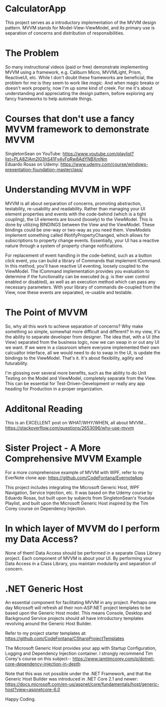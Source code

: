 # CalculatorApp
This project serves as a introductory implementation of the MVVM design pattern. MVVM stands for Model-View-ViewModel, and its primary use is separation of concerns and distribution of responsibilities.

# The Problem
So many instructional videos (paid or free) demonstrate implementing MVVM using a framework, e.g. Caliburn Micro, MVVMLight, Prism, ReactiveUI, etc. While I don't doubt these frameworks are beneficial, the problem for me is they seem to work like *magic*. And when magic breaks or doesn't work properly, now I'm up some kind of creek. For me it's about understanding and appreciating the design pattern, before exploring any fancy frameworks to help automate things.

# Courses that don't use a fancy MVVM framework to demonstrate MVVM
SingletonSean on YouTube: https://www.youtube.com/playlist?list=PLA8ZIAm2I03hS41Fy4vFpRw8AdYNBXmNm  
Eduardo Rosas on Udemy: https://www.udemy.com/course/windows-presentation-foundation-masterclass/

# Understanding MVVM in WPF
MVVM is all about serparation of concerns, promoting abstraction, testability, re-usability and readability. Rather than managing your UI element properties and events with the code-behind (which is a tight coupling), the UI elements are bound (loosely) to the ViewModel. This is done by utilizing BINDINGS between the View and the ViewModel. These bindings could be one-way or two-way as you need them. ViewModels implement something called INotifyPropertyChanged, which allows for subscriptions to property change events. Essentially, your UI has a reactive nature through a system of property change notifications.  

For replacement of event handling in the code-behind, such as a button click event, you can build a library of Commands that implement ICommand. In this method, you'll have reactive UI eventing, loosely coupled to the ViewModel. The ICommand implementation provides you evaluation to determine if the functionality can be executed (e.g. is ther user control enabled or disabled), as well as an execution method which can pass any necessary parameters. With your library of commands de-coupled from the View, now these events are separated, re-usable and testable.

# The Point of MVVM
So, why all this work to achieve separation of concerns? Why make something so simple, somewhat more difficult and different? In my view, it's the ability to separate developer from designer. The idea that, with a UI (the View) separated from the business logic, now we can swap in or out any UI we want. If we were in a classroom where everyone implemented their own calcualtor interface, all we would need to do to swap in the UI, is update the bindings to the ViewModel. That's it. It's about flexibility, agility and futurability.

I'm glossing over several more benefits, such as the ability to do Unit Testing on the Model and ViewModel, completely separate from the View. This can be essential for Test-Driven-Development or really any app heading for Production in a proper organization.

# Additonal Reading
This is an EXCELLENT post on WHAT/WHY/WHEN, all about MVVM...  
https://stackoverflow.com/questions/2653096/why-use-mvvm  

# Sister Project - A More Comprehensive MVVM Example
For a more comprehensive example of MVVM with WPF, refer to my EverNote clone app: https://github.com/CodeFontana/EvernoteApp

This project includes integrating the Microsoft Generic Host, WPF Navigation, Service Injection, etc. It was based on the Udemy course by Eduardo Rosas, but built upon by subjects from SingletonSean's Youtube Playlist, and built upon the Microsoft Generic Host inspired by the Tim Corey course on Dependency Injection.

# In which layer of MVVM do I perform my Data Access?
None of them! Data Access should be performed in a separate Class Library project. Each component of MVVM is about your UI. By performing your Data Access in a Class Library, you maintain modularity and separation of concern.

# .NET Generic Host
An essential component for facilitating MVVM in any project. Perhaps one day Microsoft will refresh all their non-ASP.NET project templates to be based upon the Generic Host model. This means Console, Desktop and Background Service projects should all have introductory templates revolving around the Generic Host Builder.

Refer to my project starter templates at: https://github.com/CodeFontana/CSharpProjectTemplates

The Microsoft Generic Host provides your app with Startup Configuration, Logging and Dependency Injection container. I strongly recommend Tim Corey's course on this subject-- https://www.iamtimcorey.com/p/dotnet-core-dependency-injection-in-depth

Note that this was not possible under the .NET Framework, and that the Generic Host Builder was introduced in .NET Core 2.1 and newer:  https://docs.microsoft.com/en-us/aspnet/core/fundamentals/host/generic-host?view=aspnetcore-6.0

Happy Coding.

